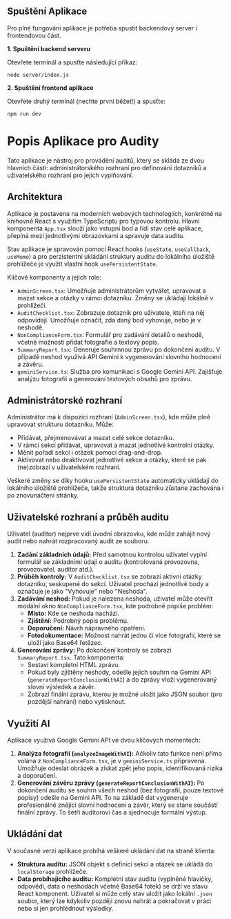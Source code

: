
## Spuštění Aplikace

Pro plné fungování aplikace je potřeba spustit backendový server i frontendovou část.

**1. Spuštění backend serveru**

Otevřete terminál a spusťte následující příkaz:

`node server/index.js`

**2. Spuštění frontend aplikace**

Otevřete druhý terminál (nechte první běžet!) a spusťte:

`npm run dev`

# Popis Aplikace pro Audity

Tato aplikace je nástroj pro provádění auditů, který se skládá ze dvou hlavních částí: administrátorského rozhraní pro definování dotazníků a uživatelského rozhraní pro jejich vyplňování.

## Architektura

Aplikace je postavena na moderních webových technologiích, konkrétně na knihovně React s využitím TypeScriptu pro typovou kontrolu. Hlavní komponenta `App.tsx` slouží jako vstupní bod a řídí stav celé aplikace, přepíná mezi jednotlivými obrazovkami a spravuje data auditu.

Stav aplikace je spravován pomocí React hooks (`useState`, `useCallback`, `useMemo`) a pro perzistentní ukládání struktury auditu do lokálního úložiště prohlížeče je využit vlastní hook `usePersistentState`.

Klíčové komponenty a jejich role:

*   `AdminScreen.tsx`: Umožňuje administrátorům vytvářet, upravovat a mazat sekce a otázky v rámci dotazníku. Změny se ukládají lokálně v prohlížeči.
*   `AuditChecklist.tsx`: Zobrazuje dotazník pro uživatele, kteří na něj odpovídají. Umožňuje označit, zda daný bod vyhovuje, nebo je v neshodě.
*   `NonComplianceForm.tsx`: Formulář pro zadávání detailů o neshodě, včetně možnosti přidat fotografie a textový popis.
*   `SummaryReport.tsx`: Generuje souhrnnou zprávu po dokončení auditu. V případě neshod využívá API Gemini k vygenerování slovního hodnocení a závěru.
*   `geminiService.ts`: Služba pro komunikaci s Google Gemini API. Zajišťuje analýzu fotografií a generování textových obsahů pro zprávu.

## Administrátorské rozhraní

Administrátor má k dispozici rozhraní (`AdminScreen.tsx`), kde může plně upravovat strukturu dotazníku. Může:

*   Přidávat, přejmenovávat a mazat celé sekce dotazníku.
*   V rámci sekcí přidávat, upravovat a mazat jednotlivé kontrolní otázky.
*   Měnit pořadí sekcí i otázek pomocí drag-and-drop.
*   Aktivovat nebo deaktivovat jednotlivé sekce a otázky, které se pak (ne)zobrazí v uživatelském rozhraní.

Veškeré změny se díky hooku `usePersistentState` automaticky ukládají do lokálního úložiště prohlížeče, takže struktura dotazníku zůstane zachována i po znovunačtení stránky.

## Uživatelské rozhraní a průběh auditu

Uživatel (auditor) nejprve vidí úvodní obrazovku, kde může zahájit nový audit nebo nahrát rozpracovaný audit ze souboru.

1.  **Zadání základních údajů:** Před samotnou kontrolou uživatel vyplní formulář se základními údaji o auditu (kontrolovaná provozovna, provozovatel, auditor atd.).
2.  **Průběh kontroly:** V `AuditChecklist.tsx` se zobrazí aktivní otázky dotazníku, seskupené do sekcí. Uživatel prochází jednotlivé body a označuje je jako "Vyhovuje" nebo "Neshoda".
3.  **Zadávání neshod:** Pokud je nalezena neshoda, uživatel může otevřít modální okno `NonComplianceForm.tsx`, kde podrobně popíše problém:
    *   **Místo:** Kde se neshoda nachází.
    *   **Zjištění:** Podrobný popis problému.
    *   **Doporučení:** Návrh nápravného opatření.
    *   **Fotodokumentace:** Možnost nahrát jednu či více fotografií, které se uloží jako Base64 řetězec.
4.  **Generování zprávy:** Po dokončení kontroly se zobrazí `SummaryReport.tsx`. Tato komponenta:
    *   Sestaví kompletní HTML zprávu.
    *   Pokud byly zjištěny neshody, odešle jejich souhrn na Gemini API (`generateReportConclusionWithAI`) a do zprávy vloží vygenerovaný slovní výsledek a závěr.
    *   Zobrazí finální zprávu, kterou je možné uložit jako JSON soubor (pro pozdější nahrání) nebo vytisknout.

## Využití AI

Aplikace využívá Google Gemini API ve dvou klíčových momentech:

1.  **Analýza fotografií (`analyzeImageWithAI`):** Ačkoliv tato funkce není přímo volána z `NonComplianceForm.tsx`, je v `geminiService.ts` připravena. Umožňuje odeslat obrázek a získat zpět jeho popis, identifikovaná rizika a doporučení.
2.  **Generování závěru zprávy (`generateReportConclusionWithAI`):** Po dokončení auditu se souhrn všech neshod (bez fotografií, pouze textové popisy) odešle na Gemini API. To na základě dat vygeneruje profesionálně znějící slovní hodnocení a závěr, který se stane součástí finální zprávy. To šetří auditorovi čas a sjednocuje formální výstup.

## Ukládání dat

V současné verzi aplikace probíhá veškeré ukládání dat na straně klienta:

*   **Struktura auditu:** JSON objekt s definicí sekcí a otázek se ukládá do `localStorage` prohlížeče.
*   **Data probíhajícího auditu:** Kompletní stav auditu (vyplněné hlavičky, odpovědi, data o neshodách včetně Base64 fotek) se drží ve stavu React komponent. Uživatel si může celý stav uložit jako lokální `.json` soubor, který lze kdykoliv později znovu nahrát a pokračovat v práci nebo si jen prohlédnout výsledky.
